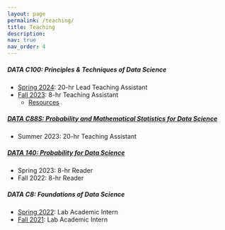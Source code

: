 ```yaml
---
layout: page
permalink: /teaching/
title: Teaching
description: 
nav: true
nav_order: 4
---
```


##### DATA C100: Principles & Techniques of Data Science
- [Spring 2024](https://ds100.org/sp24/): 20-hr Lead Teaching Assistant
- [Fall 2023](https://ds100.org/fa23/): 8-hr Teaching Assistant
    - [Resources](https://drive.google.com/drive/folders/1B6KC8f106Gwi0S5DdUlwtb3wzxqB-dDs?usp=drive_link)

##### [DATA C88S: Probability and Mathematical Statistics for Data Science](http://stat88.org/)
- Summer 2023: 20-hr Teaching Assistant

##### [DATA 140: Probability for Data Science](http://prob140.org/)
- Spring 2023: 8-hr Reader
- Fall 2022: 8-hr Reader

##### DATA C8: Foundations of Data Science
- [Spring 2022](http://www.data8.org/sp22/): Lab Academic Intern
- [Fall 2021](http://www.data8.org/fa21/): Lab Academic Intern

<!-- <br>
<br>

#### Resources/Notes/Cheatsheets
<br>

##### COMPSCI 70: Discrete Mathematics and Probability Theory
- [Midterm Cheatsheet](https://drive.google.com/file/d/1shgey92ZXkBadddyvAVF2BtgISZXW3mS/view?usp=drive_link)
- [Final Cheatsheet](https://drive.google.com/file/d/1R-xTpL1NenZ3OQTjb6k2X07nF40QEiqm/view?usp=drive_link)
    - Notes taken from the notes on the [CS70 website](https://www.sp22.eecs70.org/) -->




